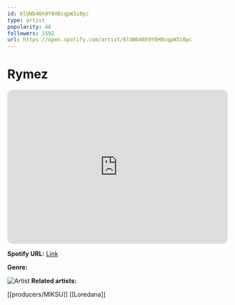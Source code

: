 ```yaml
---
id: 6lUWb46h9Y8H8cqpW3i0pc
type: artist
popularity: 46
followers: 1592
url: https://open.spotify.com/artist/6lUWb46h9Y8H8cqpW3i0pc
---
```

# Rymez

<iframe style="border-radius:12px" src="https://open.spotify.com/embed/artist/6lUWb46h9Y8H8cqpW3i0pc" width="100%" height="352" frameBorder="0" allowfullscreen="" allow="autoplay; clipboard-write; encrypted-media; fullscreen; picture-in-picture" loading="lazy"></iframe>

**Spotify URL:** [Link](https://open.spotify.com/artist/6lUWb46h9Y8H8cqpW3i0pc)

**Genre:** 

![Artist](https://i.scdn.co/image/ab6761610000e5ebc2f4f2ebac9dde0c1bc628a6)
**Related artists:**

[[producers/MIKSU]]
[[Loredana]]
